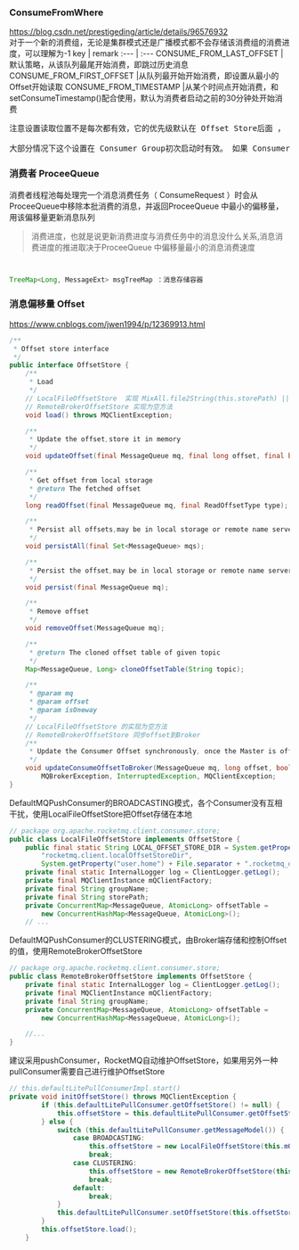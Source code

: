 ### ConsumeFromWhere
https://blog.csdn.net/prestigeding/article/details/96576932  
对于一个新的消费组，无论是集群模式还是广播模式都不会存储该消费组的消费进度，可以理解为-1
key | remark
:--- | :---
CONSUME_FROM_LAST_OFFSET |默认策略，从该队列最尾开始消费，即跳过历史消息
CONSUME_FROM_FIRST_OFFSET |从队列最开始开始消费，即设置从最小的 Offset开始读取
CONSUME_FROM_TIMESTAMP |从某个时间点开始消费，和setConsumeTimestamp()配合使用，默认为消费者启动之前的30分钟处开始消费

<pre>
注意设置读取位置不是每次都有效，它的优先级默认在 Offset Store后面 ， 比如在 DefaultMQPushConsumer 的 BROADCASTING 方式下 ，默认是从 Broker 里读取某个 Topic 对应 ConsumerGroup 的 Offset， 当读取不到 Offset 的时候， ConsumeFromWhere 的设置才生效 。 

大部分情况下这个设置在 Consumer Group初次启动时有效。 如果 Consumer正常运行后被停止， 然后再启动， 会 接着上次的 Offset开始消费， ConsumeFromWhere 的设置元效。
</pre>

### 消费者 ProceeQueue
消费者线程池每处理完一个消息消费任务（ ConsumeRequest ）时会从ProceeQueue中移除本批消费的消息，并返回ProceeQueue 中最小的偏移量，用该偏移量更新消息队列  
> 消费进度，也就是说更新消费进度与消费任务中的消息没什么关系,消息消费进度的推进取决于ProceeQueue 中偏移量最小的消息消费速度


```java


TreeMap<Long, MessageExt> msgTreeMap ：消息存储容器
```

### 消息偏移量 Offset  
https://www.cnblogs.com/jwen1994/p/12369913.html  

```java
/**
 * Offset store interface
 */
public interface OffsetStore {
    /**
     * Load
     */
    // LocalFileOffsetStore  实现 MixAll.file2String(this.storePath) || this.readLocalOffsetBak()
    // RemoteBrokerOffsetStore 实现为空方法
    void load() throws MQClientException;

    /**
     * Update the offset,store it in memory
     */
    void updateOffset(final MessageQueue mq, final long offset, final boolean increaseOnly);

    /**
     * Get offset from local storage
     * @return The fetched offset
     */
    long readOffset(final MessageQueue mq, final ReadOffsetType type);

    /**
     * Persist all offsets,may be in local storage or remote name server
     */
    void persistAll(final Set<MessageQueue> mqs);

    /**
     * Persist the offset,may be in local storage or remote name server
     */
    void persist(final MessageQueue mq);

    /**
     * Remove offset
     */
    void removeOffset(MessageQueue mq);

    /**
     * @return The cloned offset table of given topic
     */
    Map<MessageQueue, Long> cloneOffsetTable(String topic);

    /**
     * @param mq
     * @param offset
     * @param isOneway
     */
    // LocalFileOffsetStore 的实现为空方法
    // RemoteBrokerOffsetStore 同步offset到Broker
    /**
     * Update the Consumer Offset synchronously, once the Master is off, updated to Slave, here need to be optimized.
     */
    void updateConsumeOffsetToBroker(MessageQueue mq, long offset, boolean isOneway) throws RemotingException,
        MQBrokerException, InterruptedException, MQClientException;
}
```

DefaultMQPushConsumer的BROADCASTING模式，各个Consumer没有互相干扰，使用LocalFileOffsetStore把Offset存储在本地 
```java
// package org.apache.rocketmq.client.consumer.store;
public class LocalFileOffsetStore implements OffsetStore {
    public final static String LOCAL_OFFSET_STORE_DIR = System.getProperty(
        "rocketmq.client.localOffsetStoreDir",
        System.getProperty("user.home") + File.separator + ".rocketmq_offsets");
    private final static InternalLogger log = ClientLogger.getLog();
    private final MQClientInstance mQClientFactory;
    private final String groupName;
    private final String storePath;
    private ConcurrentMap<MessageQueue, AtomicLong> offsetTable =
        new ConcurrentHashMap<MessageQueue, AtomicLong>();
    // ...
```

DefaultMQPushConsumer的CLUSTERING模式，由Broker端存储和控制Offset的值，使用RemoteBrokerOffsetStore  
```java
// package org.apache.rocketmq.client.consumer.store;
public class RemoteBrokerOffsetStore implements OffsetStore {
    private final static InternalLogger log = ClientLogger.getLog();
    private final MQClientInstance mQClientFactory;
    private final String groupName;
    private ConcurrentMap<MessageQueue, AtomicLong> offsetTable =
        new ConcurrentHashMap<MessageQueue, AtomicLong>();

    //...
}
```

建议采用pushConsumer，RocketMQ自动维护OffsetStore，如果用另外一种pullConsumer需要自己进行维护OffsetStore  
```java
// this.defaultLitePullConsumerImpl.start()
private void initOffsetStore() throws MQClientException {
        if (this.defaultLitePullConsumer.getOffsetStore() != null) {
            this.offsetStore = this.defaultLitePullConsumer.getOffsetStore();
        } else {
            switch (this.defaultLitePullConsumer.getMessageModel()) {
                case BROADCASTING:
                    this.offsetStore = new LocalFileOffsetStore(this.mQClientFactory, this.defaultLitePullConsumer.getConsumerGroup());
                    break;
                case CLUSTERING:
                    this.offsetStore = new RemoteBrokerOffsetStore(this.mQClientFactory, this.defaultLitePullConsumer.getConsumerGroup());
                    break;
                default:
                    break;
            }
            this.defaultLitePullConsumer.setOffsetStore(this.offsetStore);
        }
        this.offsetStore.load();
    }
```

